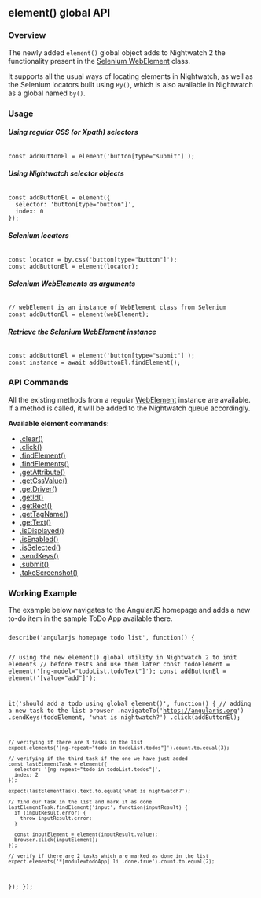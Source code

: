 ## element() global API

### Overview
The newly added `element()` global object adds to Nightwatch 2 the functionality present in the [Selenium WebElement](https://www.selenium.dev/selenium/docs/api/javascript/module/selenium-webdriver/index_exports_WebElement.html) class.

It supports all the usual ways of locating elements in Nightwatch, as well as the Selenium locators built using `By()`, which is also available in Nightwatch as a global named `by()`.

### Usage

##### Using regular CSS (or Xpath) selectors

<div class="sample-test" style="max-width:800px"><pre data-language="javascript" style="padding-top: 10px" class="language-javascript"><code class="language-javascript">const addButtonEl = element('button[type="submit"]');
</code></pre></div>

##### Using Nightwatch selector objects

<div class="sample-test" style="max-width:800px"><pre data-language="javascript" style="padding-top: 10px" class="language-javascript"><code class="language-javascript">const addButtonEl = element({
  selector: 'button[type="button"]',
  index: 0
});
</code></pre></div>

##### Selenium locators

<div class="sample-test" style="max-width:800px"><pre data-language="javascript" style="padding-top: 10px" class="language-javascript"><code class="language-javascript">const locator = by.css('button[type="button"]');
const addButtonEl = element(locator);
</code></pre></div>

##### Selenium WebElements as arguments

<div class="sample-test" style="max-width:800px"><pre data-language="javascript" style="padding-top: 10px" class="language-javascript"><code class="language-javascript">// webElement is an instance of WebElement class from Selenium
const addButtonEl = element(webElement);
</code></pre></div>

##### Retrieve the Selenium WebElement instance

<div class="sample-test" style="max-width:800px"><pre data-language="javascript" style="padding-top: 10px" class="language-javascript"><code class="language-javascript">const addButtonEl = element('button[type="submit"]');
const instance = await addButtonEl.findElement();   
</code></pre></div>


### API Commands
All the existing methods from a regular [WebElement](https://www.selenium.dev/selenium/docs/api/javascript/module/selenium-webdriver/index_exports_WebElement.html) instance are available. If a method is called, it will be added to the Nightwatch queue accordingly.

**Available element commands:**
- [.clear()](https://www.selenium.dev/documentation/webdriver/elements/interactions/#clear)
- [.click()](https://www.selenium.dev/documentation/webdriver/elements/interactions/#click)
- [.findElement()](https://www.selenium.dev/documentation/webdriver/elements/finders/#first-matching-element)
- [.findElements()](https://www.selenium.dev/documentation/webdriver/elements/finders/#all-matching-elements)
- [.getAttribute()](https://www.selenium.dev/documentation/webdriver/elements/information/#fetching-attributes-or-properties)
- [.getCssValue()](https://www.selenium.dev/documentation/webdriver/elements/information/#size-and-position)
- [.getDriver()](https://www.selenium.dev/selenium/docs/api/javascript/module/selenium-webdriver/index_exports_WebElement.html#getDriver)
- [.getId()](https://www.selenium.dev/selenium/docs/api/javascript/module/selenium-webdriver/index_exports_WebElement.html#getId)
- [.getRect()](https://www.selenium.dev/documentation/webdriver/elements/information/#size-and-position)
- [.getTagName()](https://www.selenium.dev/documentation/webdriver/elements/information/#tag-name)
- [.getText()](https://www.selenium.dev/documentation/webdriver/elements/information/#text-content)
- [.isDisplayed()](https://www.selenium.dev/documentation/webdriver/elements/information/#is-displayed)
- [.isEnabled()](https://www.selenium.dev/documentation/webdriver/elements/information/#is-enabled)
- [.isSelected()](https://www.selenium.dev/documentation/webdriver/elements/information/#is-selected)
- [.sendKeys()](https://www.selenium.dev/documentation/webdriver/elements/interactions/#send-keys)
- [.submit()](https://www.selenium.dev/documentation/webdriver/elements/interactions/#submit)
- [.takeScreenshot()](https://www.selenium.dev/documentation/webdriver/interactions/windows/#takescreenshot)

### Working Example

The example below navigates to the AngularJS homepage and adds a new to-do item in the sample ToDo App available there.

<div class="sample-test" style="max-width:800px"><pre data-language="javascript" style="padding-top: 10px" class="language-javascript"><code class="language-javascript">describe('angularjs homepage todo list', function() {

  // using the new element() global utility in Nightwatch 2 to init elements
  // before tests and use them later
  const todoElement = element('[ng-model="todoList.todoText"]');
  const addButtonEl = element('[value="add"]');

  it('should add a todo using global element()', function() {
    // adding a new task to the list
    browser
      .navigateTo('https://angularjs.org')
      .sendKeys(todoElement, 'what is nightwatch?')
      .click(addButtonEl);

    // verifying if there are 3 tasks in the list
    expect.elements('[ng-repeat="todo in todoList.todos"]').count.to.equal(3);

    // verifying if the third task if the one we have just added
    const lastElementTask = element({
      selector: '[ng-repeat="todo in todoList.todos"]',
      index: 2
    });

    expect(lastElementTask).text.to.equal('what is nightwatch?');

    // find our task in the list and mark it as done
    lastElementTask.findElement('input', function(inputResult) {
      if (inputResult.error) {
        throw inputResult.error;
      }

      const inputElement = element(inputResult.value);
      browser.click(inputElement);
    });

    // verify if there are 2 tasks which are marked as done in the list
    expect.elements('*[module=todoApp] li .done-true').count.to.equal(2);
  });
});
</code></pre></div>